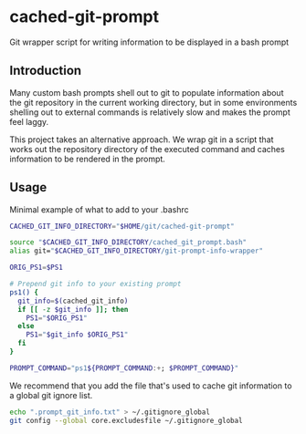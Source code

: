 # cached-git-prompt
Git wrapper script for writing information to be displayed in a bash prompt

## Introduction
Many custom bash prompts shell out to git to populate information about the git repository in the current working directory, but in some environments shelling out to external commands is relatively slow and makes the prompt feel laggy.

This project takes an alternative approach. We wrap git in a script that works out the repository directory of the executed command and caches information to be rendered in the prompt.

## Usage
Minimal example of what to add to your .bashrc

```bash
CACHED_GIT_INFO_DIRECTORY="$HOME/git/cached-git-prompt"

source "$CACHED_GIT_INFO_DIRECTORY/cached_git_prompt.bash"
alias git="$CACHED_GIT_INFO_DIRECTORY/git-prompt-info-wrapper"

ORIG_PS1=$PS1

# Prepend git info to your existing prompt
ps1() {
  git_info=$(cached_git_info)
  if [[ -z $git_info ]]; then
    PS1="$ORIG_PS1"
  else
    PS1="$git_info $ORIG_PS1"
  fi
}

PROMPT_COMMAND="ps1${PROMPT_COMMAND:+; $PROMPT_COMMAND}"
```

We recommend that you add the file that's used to cache git information to a global git ignore list.
```bash
echo ".prompt_git_info.txt" > ~/.gitignore_global
git config --global core.excludesfile ~/.gitignore_global
```
